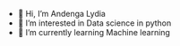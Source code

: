 - 👋 Hi, I’m Andenga Lydia 
- 👀 I’m interested in Data science in python
- 🌱 I’m currently learning Machine learning 

<!---
Andenga/Andenga is a ✨ special ✨ repository because its `README.md` (this file) appears on your GitHub profile.
You can click the Preview link to take a look at your changes.
--->
